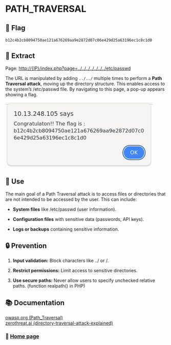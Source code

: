 # PATH_TRAVERSAL

## 🏴 Flag
```
b12c4b2cb8094750ae121a676269aa9e2872d07c06e429d25a63196ec1c8c1d0 
```

## 📌 Extract

Page: [http://{IP}/index.php?page=../../../../../../../etc/passwd](http://{IP}/index.php?page=../../../../../../../etc/passwd)  

The URL is manipulated by adding `../../` multiple times to perform a **Path Traversal attack**, moving up the directory structure. This enables access to the system’s /etc/passwd file. By navigating to this page, a pop-up appears showing a flag.

![found flag sreenshot](flag.png)

## 🎯 Use
The main goal of a Path Traversal attack is to access files or directories that are not intended to be accessed by the user. This can include:

- **System files** like /etc/passwd (user information).

- **Configuration files** with sensitive data (passwords, API keys).

- **Logs or backups** containing sensitive information.

## 🔒 Prevention

1. **Input validation:** Block characters like ../ or /.  

2. **Restrict permissions:** Limit access to sensitive directories.  

3. **Use secure paths:** Never allow users to specify unchecked relative paths. (function realpath() in PHP)  

## 📚 Documentation

[owasp.org (Path_Traversal)](https://owasp.org/www-community/attacks/Path_Traversal)  
[zerothreat.ai (directory-traversal-attack-explained)](https://zerothreat.ai/blog/directory-traversal-attack-explained)  

### 📖 [Home page](https://github.com/hugo-bourgeon/darkly#README)

